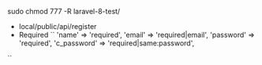 
sudo chmod 777 -R laravel-8-test/

- local/public/api/register
- Required
``
'name' => 'required',
'email' => 'required|email',
'password' => 'required',
'c_password' => 'required|same:password',

``